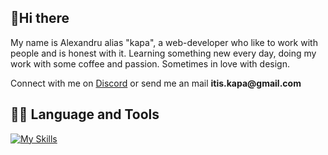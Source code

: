 <h2>🖖Hi there</h2>
<p>My name is Alexandru alias "kapa", a web-developer who like to work with people and is honest with it. Learning something new every day, doing my work with some coffee and passion. Sometimes in love with design.</p>

<p>Connect with me on <a href="https://discord.gg/ZKBUZabU">Discord</a> or send me an mail <strong>itis.kapa@gmail.com</strong></p>

<h2>👨‍💻 Language and Tools</h2>


[![My Skills](https://skills.thijs.gg/icons?i=js,html,css,figma,vscode)](https://skills.thijs.gg)

